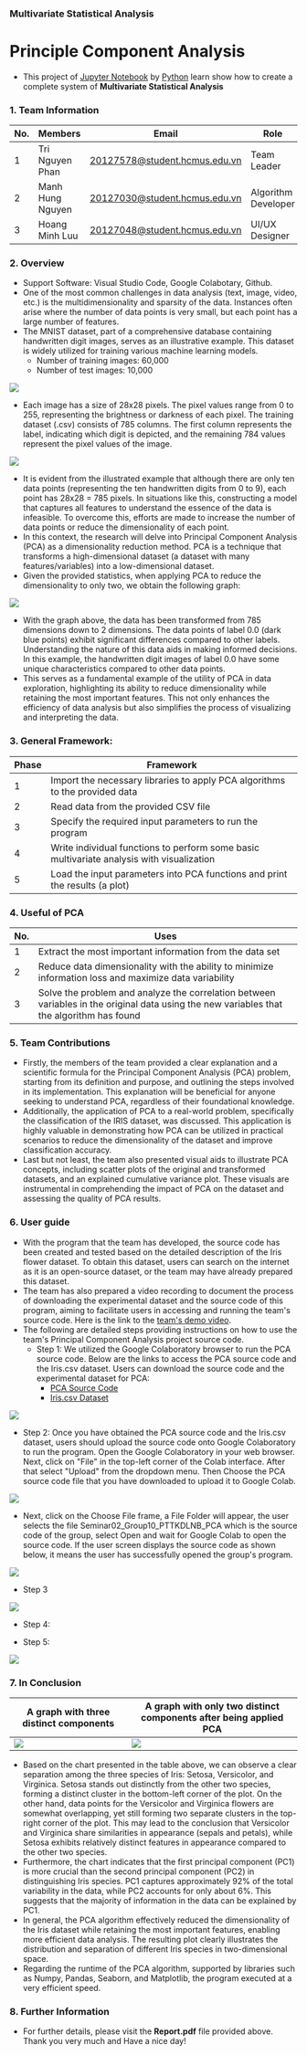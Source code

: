 ### Multivariate Statistical Analysis
# Principle Component Analysis
- This project of [Jupyter Notebook](https://jupyter.org/) by [Python](https://www.python.org/) learn show how to create a complete system of **Multivariate Statistical Analysis**

### 1. Team Information
|No.| Members          | Email                         | Role                |
|---|------------------|-------------------------------|---------------------|
| 1 | Tri Nguyen Phan  | 20127578@student.hcmus.edu.vn | Team Leader         |
| 2 | Manh Hung Nguyen | 20127030@student.hcmus.edu.vn | Algorithm Developer |
| 3 | Hoang Minh Luu   | 20127048@student.hcmus.edu.vn | UI/UX Designer      |

### 2. Overview
- Support Software: Visual Studio Code, Google Colabotary, Github.
- One of the most common challenges in data analysis (text, image, video, etc.) is the multidimensionality and sparsity of the data. Instances often arise where the number of data points is very small, but each point has a large number of features.
- The MNIST dataset, part of a comprehensive database containing handwritten digit images, serves as an illustrative example. This dataset is widely utilized for training various machine learning models.
  - Number of training images: 60,000
  - Number of test images: 10,000

<img src="https://upload.wikimedia.org/wikipedia/commons/f/f7/MnistExamplesModified.png">

- Each image has a size of 28x28 pixels. The pixel values range from 0 to 255, representing the brightness or darkness of each pixel. The training dataset (.csv) consists of 785 columns. The first column represents the label, indicating which digit is depicted, and the remaining 784 values represent the pixel values of the image.

<img src="https://media.licdn.com/dms/image/C5112AQHIlfAil0puPQ/article-inline_image-shrink_1000_1488/0/1576237874564?e=1709769600&v=beta&t=SjVGbWIES8fsgInGsnpify9F8-oBtSODQzT-p93KTTo">

- It is evident from the illustrated example that although there are only ten data points (representing the ten handwritten digits from 0 to 9), each point has 28x28 = 785 pixels. In situations like this, constructing a model that captures all features to understand the essence of the data is infeasible. To overcome this, efforts are made to increase the number of data points or reduce the dimensionality of each point.
- In this context, the research will delve into Principal Component Analysis (PCA) as a dimensionality reduction method. PCA is a technique that transforms a high-dimensional dataset (a dataset with many features/variables) into a low-dimensional dataset.
- Given the provided statistics, when applying PCA to reduce the dimensionality to only two, we obtain the following graph:

<img src="https://i.imgur.com/TLwhbSk.png">

- With the graph above, the data has been transformed from 785 dimensions down to 2 dimensions. The data points of label 0.0 (dark blue points) exhibit significant differences compared to other labels. Understanding the nature of this data aids in making informed decisions. In this example, the handwritten digit images of label 0.0 have some unique characteristics compared to other data points.
- This serves as a fundamental example of the utility of PCA in data exploration, highlighting its ability to reduce dimensionality while retaining the most important features. This not only enhances the efficiency of data analysis but also simplifies the process of visualizing and interpreting the data.

### 3. General Framework:
|Phase| Framework                                                                             |
|---|-----------------------------------------------------------------------------------------|
| 1 |Import the necessary libraries to apply PCA algorithms to the provided data|
| 2 |Read data from the provided CSV file|
| 3 |Specify the required input parameters to run the program|
| 4 |Write individual functions to perform some basic multivariate analysis with visualization|
| 5 |Load the input parameters into PCA functions and print the results (a plot)|

### 4. Useful of PCA

|No.| Uses                                                                             |
|---|-----------------------------------------------------------------------------------------|
| 1 |Extract the most important information from the data set|
| 2 |Reduce data dimensionality with the ability to minimize information loss and maximize data variability|
| 3 |Solve the problem and analyze the correlation between variables in the original data using the new variables that the algorithm has found|

### 5. Team Contributions
- Firstly, the members of the team provided a clear explanation and a scientific formula for the Principal Component Analysis (PCA) problem, starting from its definition and purpose, and outlining the steps involved in its implementation. This explanation will be beneficial for anyone seeking to understand PCA, regardless of their foundational knowledge.
- Additionally, the application of PCA to a real-world problem, specifically the classification of the IRIS dataset, was discussed. This application is highly valuable in demonstrating how PCA can be utilized in practical scenarios to reduce the dimensionality of the dataset and improve classification accuracy.
- Last but not least, the team also presented visual aids to illustrate PCA concepts, including scatter plots of the original and transformed datasets, and an explained cumulative variance plot. These visuals are instrumental in comprehending the impact of PCA on the dataset and assessing the quality of PCA results.

### 6. User guide
- With the program that the team has developed, the source code has been created and tested based on the detailed description of the Iris flower dataset. To obtain this dataset, users can search on the internet as it is an open-source dataset, or the team may have already prepared this dataset.
- The team has also prepared a video recording to document the process of downloading the experimental dataset and the source code of this program, aiming to facilitate users in accessing and running the team's source code. Here is the link to the [team's demo video](https://drive.google.com/file/d/1wE0kdBCmJIuVXl3CZ5yajF119s6HVG34/view?usp=sharing).
- The following are detailed steps providing instructions on how to use the team's Principal Component Analysis project source code.
  - Step 1: We utilized the Google Colaboratory browser to run the PCA source code. Below are the links to access the PCA source code and the Iris.csv dataset. Users can download the source code and the experimental dataset for PCA:
    - [PCA Source Code](https://colab.research.google.com/drive/1kz-Gj7uqvpAfeq5lVlnVr2E6t-OgOUIR)
    - [Iris.csv Dataset](https://drive.google.com/file/d/1odvlEvwqIii8DDYdROKefBD_k0ZN9g8b/view?usp=sharing)

<img src="https://i.imgur.com/E7frp7I.png">

  - Step 2: Once you have obtained the PCA source code and the Iris.csv dataset, users should upload the source code onto Google Colaboratory to run the program. Open the Google Colaboratory in your web browser. Next, click on "File" in the top-left corner of the Colab interface. After that select "Upload" from the dropdown menu. Then Choose the PCA source code file that you have downloaded to upload it to Google Colab.

<img src="https://i.imgur.com/PUUQJBp.png">

  - Next, click on the Choose File frame, a File Folder will appear, the user selects the file Seminar02_Group10_PTTKDLNB_PCA which is the source code of the group, select Open and wait for Google Colab to open the source code. If the user screen displays the source code as shown below, it means the user has successfully opened the group's program.

<img src="https://i.imgur.com/572ZOvG.png">


  - Step 3
<img src="https://i.imgur.com/y2oK7B7.png">

  - Step 4:

  - Step 5:

<img src="https://i.imgur.com/NhvvukM.png">



### 7. In Conclusion
|A graph with three distinct components       |A graph with only two distinct components after being applied PCA|
|---------------------------------------------|-----------------------------------------------------------------|
| <img src="https://i.imgur.com/LKmV92M.png"> |<img src="https://i.imgur.com/5tgOdpB.png">                      |

- Based on the chart presented in the table above, we can observe a clear separation among the three species of Iris: Setosa, Versicolor, and Virginica. Setosa stands out distinctly from the other two species, forming a distinct cluster in the bottom-left corner of the plot. On the other hand, data points for the Versicolor and Virginica flowers are somewhat overlapping, yet still forming two separate clusters in the top-right corner of the plot. This may lead to the conclusion that Versicolor and Virginica share similarities in appearance (sepals and petals), while Setosa exhibits relatively distinct features in appearance compared to the other two species.
- Furthermore, the chart indicates that the first principal component (PC1) is more crucial than the second principal component (PC2) in distinguishing Iris species. PC1 captures approximately 92% of the total variability in the data, while PC2 accounts for only about 6%. This suggests that the majority of information in the data can be explained by PC1.
- In general, the PCA algorithm effectively reduced the dimensionality of the Iris dataset while retaining the most important features, enabling more efficient data analysis. The resulting plot clearly illustrates the distribution and separation of different Iris species in two-dimensional space.
- Regarding the runtime of the PCA algorithm, supported by libraries such as Numpy, Pandas, Seaborn, and Matplotlib, the program executed at a very efficient speed.

### 8. Further Information
- For further details, please visit the **Report.pdf** file provided above. Thank you very much and Have a nice day!
